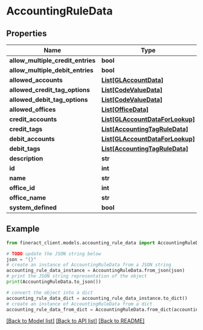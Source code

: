 # AccountingRuleData


## Properties

Name | Type | Description | Notes
------------ | ------------- | ------------- | -------------
**allow_multiple_credit_entries** | **bool** |  | [optional] 
**allow_multiple_debit_entries** | **bool** |  | [optional] 
**allowed_accounts** | [**List[GLAccountData]**](GLAccountData.md) |  | [optional] 
**allowed_credit_tag_options** | [**List[CodeValueData]**](CodeValueData.md) |  | [optional] 
**allowed_debit_tag_options** | [**List[CodeValueData]**](CodeValueData.md) |  | [optional] 
**allowed_offices** | [**List[OfficeData]**](OfficeData.md) |  | [optional] 
**credit_accounts** | [**List[GLAccountDataForLookup]**](GLAccountDataForLookup.md) |  | [optional] 
**credit_tags** | [**List[AccountingTagRuleData]**](AccountingTagRuleData.md) |  | [optional] 
**debit_accounts** | [**List[GLAccountDataForLookup]**](GLAccountDataForLookup.md) |  | [optional] 
**debit_tags** | [**List[AccountingTagRuleData]**](AccountingTagRuleData.md) |  | [optional] 
**description** | **str** |  | [optional] 
**id** | **int** |  | [optional] 
**name** | **str** |  | [optional] 
**office_id** | **int** |  | [optional] 
**office_name** | **str** |  | [optional] 
**system_defined** | **bool** |  | [optional] 

## Example

```python
from fineract_client.models.accounting_rule_data import AccountingRuleData

# TODO update the JSON string below
json = "{}"
# create an instance of AccountingRuleData from a JSON string
accounting_rule_data_instance = AccountingRuleData.from_json(json)
# print the JSON string representation of the object
print(AccountingRuleData.to_json())

# convert the object into a dict
accounting_rule_data_dict = accounting_rule_data_instance.to_dict()
# create an instance of AccountingRuleData from a dict
accounting_rule_data_from_dict = AccountingRuleData.from_dict(accounting_rule_data_dict)
```
[[Back to Model list]](../README.md#documentation-for-models) [[Back to API list]](../README.md#documentation-for-api-endpoints) [[Back to README]](../README.md)


